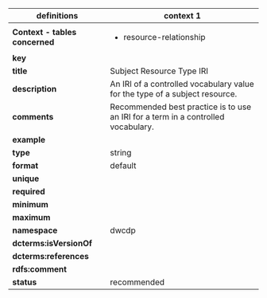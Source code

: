 | definitions | context 1 |
|-|-|
| **Context - tables concerned** | <ul><li>resource-relationship</li></ul> |
| **key** |  |
| **title** | Subject Resource Type IRI |
| **description** | An IRI of a controlled vocabulary value for the type of a subject resource. |
| **comments** | Recommended best practice is to use an IRI for a term in a controlled vocabulary. |
| **example** |  |
| **type** | string |
| **format** | default |
| **unique** |  |
| **required** |  |
| **minimum** |  |
| **maximum** |  |
| **namespace** | dwcdp |
| **dcterms:isVersionOf** |  |
| **dcterms:references** |  |
| **rdfs:comment** |  |
| **status** | recommended |
